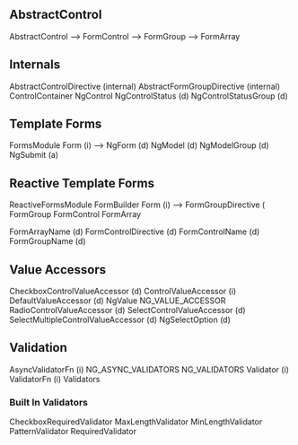 AbstractControl
----------------------------------------------------------------------
AbstractControl
--> FormControl
--> FormGroup
--> FormArray

Internals
----------------------------------------------------------------------
AbstractControlDirective   (internal)
AbstractFormGroupDirective (internal)
ControlContainer
NgControl
NgControlStatus (d)
NgControlStatusGroup (d)


Template Forms
----------------------------------------------------------------------
FormsModule
Form (i)
--> NgForm (d)
NgModel (d)
NgModelGroup (d)
NgSubmit (a)

Reactive Template Forms
----------------------------------------------------------------------
ReactiveFormsModule
FormBuilder
Form (i)
--> FormGroupDirective (
FormGroup
FormControl
FormArray

FormArrayName (d)
FormControlDirective (d)
FormControlName (d)
FormGroupName (d)

Value Accessors
----------------------------------------------------------------------
CheckboxControlValueAccessor (d)
ControlValueAccessor (i)
DefaultValueAccessor (d)
NgValue
NG_VALUE_ACCESSOR
RadioControlValueAccessor (d)
SelectControlValueAccessor (d)
SelectMultipleControlValueAccessor (d)
NgSelectOption (d)

Validation
----------------------------------------------------------------------
AsyncValidatorFn (i)
NG_ASYNC_VALIDATORS
NG_VALIDATORS
Validator (i)
ValidatorFn (i)
Validators

### Built In Validators
CheckboxRequiredValidator
MaxLengthValidator
MinLengthValidator
PatternValidator
RequiredValidator
